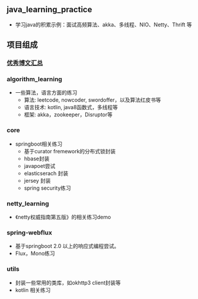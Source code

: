 ## java_learning_practice

- 学习java的积累示例：面试高频算法、akka、多线程、NIO、Netty、Thrift 等

##  项目组成

### [优秀博文汇总](./docs/优秀博文汇总.pdf)

### algorithm_learning

- 一些算法，语言方面的练习
  - 算法: leetcode, nowcoder, swordoffer，以及算法红皮书等
  - 语言技术: kotlin, java8函数式，多线程等
  - 框架: akka，zookeeper，Disruptor等
  
### core
- springboot相关练习
  - 基于curator fremework的分布式锁封装
  - hbase封装
  - javapoet尝试
  - elasticserach 封装
  - jersey 封装
  - spring security练习
  
### netty_learning
- 《netty权威指南第五版》的相关练习demo

### spring-webflux
- 基于springboot 2.0 以上的响应式编程尝试。
- Flux，Mono练习

### utils
- 封装一些常用的类库，如okhttp3 client封装等
- kotlin 相关练习
